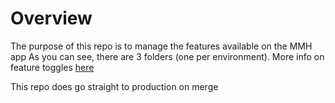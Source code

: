 # Overview

The purpose of this repo is to manage the features available on the MMH app
As you can see, there are 3 folders (one per environment).
More info on feature toggles [here](https://slack-files.com/T02D15XMM-F02GQKR6YMN-0fef1885ce)

This repo does go straight to production on merge